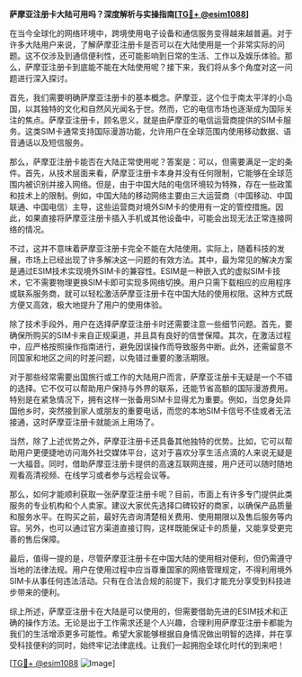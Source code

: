 **萨摩亚注册卡大陆可用吗？深度解析与实操指南[[TG💪+ @esim1088](https://t.me/s/esim1088)]**

在当今全球化的网络环境中，跨境使用电子设备和通信服务变得越来越普遍。对于许多大陆用户来说，了解萨摩亚注册卡是否可以在大陆使用是一个非常实际的问题。这不仅涉及到通信便利性，还可能影响到日常的生活、工作以及娱乐体验。那么，萨摩亚注册卡到底能不能在大陆使用呢？接下来，我们将从多个角度对这一问题进行深入探讨。

首先，我们需要明确萨摩亚注册卡的基本概念。萨摩亚，这个位于南太平洋的小岛国，以其独特的文化和自然风光闻名于世。然而，它的电信市场也逐渐成为国际关注的焦点。萨摩亚注册卡，顾名思义，就是由萨摩亚的电信运营商提供的SIM卡服务。这类SIM卡通常支持国际漫游功能，允许用户在全球范围内使用移动数据、语音通话以及短信服务。

那么，萨摩亚注册卡能否在大陆正常使用呢？答案是：可以，但需要满足一定的条件。首先，从技术层面来看，萨摩亚注册卡本身并没有任何限制，它能够在全球范围内被识别并接入网络。但是，由于中国大陆的电信环境较为特殊，存在一些政策和技术上的限制。例如，中国大陆的移动网络主要由三大运营商（中国移动、中国联通、中国电信）主导，这些运营商对境外SIM卡的使用有一定的管控措施。因此，如果直接将萨摩亚注册卡插入手机或其他设备中，可能会出现无法正常连接网络的情况。

不过，这并不意味着萨摩亚注册卡完全不能在大陆使用。实际上，随着科技的发展，市场上已经出现了许多解决这一问题的有效方法。其中，最为常见的解决方案是通过ESIM技术实现境外SIM卡的兼容性。ESIM是一种嵌入式的虚拟SIM卡技术，它不需要物理更换SIM卡即可实现多网络切换。用户只需下载相应的应用程序或联系服务商，就可以轻松激活萨摩亚注册卡在中国大陆的使用权限。这种方式既方便又高效，极大地提升了用户的使用体验。

除了技术手段外，用户在选择萨摩亚注册卡时还需要注意一些细节问题。首先，要确保所购买的SIM卡来自正规渠道，并且具有良好的信誉保障。其次，在激活过程中，应严格按照操作指南进行，避免因误操作而导致服务中断。此外，还需留意不同国家和地区之间的时差问题，以免错过重要的激活期限。

对于那些经常需要出国旅行或工作的大陆用户而言，萨摩亚注册卡无疑是一个不错的选择。它不仅可以帮助用户保持与外界的联系，还能节省高额的国际漫游费用。特别是在紧急情况下，拥有这样一张备用SIM卡显得尤为重要。例如，当您身处异国他乡时，突然接到家人或朋友的重要电话，而您的本地SIM卡信号不佳或者无法接通，这时萨摩亚注册卡就能派上用场了。

当然，除了上述优势之外，萨摩亚注册卡还具备其他独特的优势。比如，它可以帮助用户更便捷地访问海外社交媒体平台，这对于喜欢分享生活点滴的人来说无疑是一大福音。同时，借助萨摩亚注册卡提供的高速互联网连接，用户还可以随时随地观看高清视频、在线学习或者参与远程会议等。

那么，如何才能顺利获取一张萨摩亚注册卡呢？目前，市面上有许多专门提供此类服务的专业机构和个人卖家。建议大家优先选择口碑较好的商家，以确保产品质量和服务水平。在购买之前，最好先咨询清楚相关费用、使用期限以及售后服务等内容。另外，也可以通过官方渠道直接订购，这样既能保证卡的质量，又能享受更完善的售后保障。

最后，值得一提的是，尽管萨摩亚注册卡在中国大陆的使用相对便利，但仍需遵守当地的法律法规。用户在使用过程中应当尊重国家的网络管理规定，不得利用境外SIM卡从事任何违法活动。只有在合法合规的前提下，我们才能充分享受到科技进步带来的便利。

综上所述，萨摩亚注册卡在大陆是可以使用的，但需要借助先进的ESIM技术和正确的操作方法。无论是出于工作需求还是个人兴趣，合理利用萨摩亚注册卡都能为我们的生活增添更多可能性。希望大家能够根据自身情况做出明智的选择，并在享受科技便利的同时，始终牢记法律底线。让我们一起拥抱全球化时代的到来吧！

[[TG💪+ @esim1088](https://t.me/s/esim1088) ![Image](https://i.postimg.cc/4NQfJmqS/Snipaste-2025-05-13-00-14-12.png)]